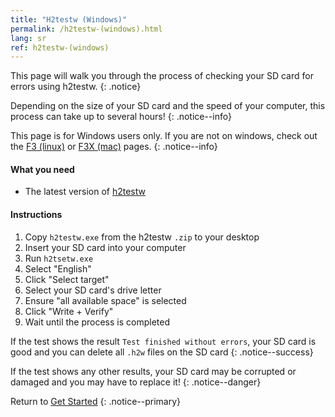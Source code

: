 ```yaml
---
title: "H2testw (Windows)"
permalink: /h2testw-(windows).html
lang: sr
ref: h2testw-(windows)
---
```


This page will walk you through the process of checking your SD card for errors using h2testw.
{: .notice}

Depending on the size of your SD card and the speed of your computer, this process can take up to several hours!
{: .notice--info}

This page is for Windows users only. If you are not on windows, check out the [F3 (linux)](f3-(linux)) or [F3X (mac)](f3x-(mac)) pages.
{: .notice--info}

#### What you need

* The latest version of [h2testw](http://www.heise.de/ct/Redaktion/bo/downloads/h2testw_1.4.zip)

#### Instructions

1. Copy `h2testw.exe` from the h2testw `.zip` to your desktop
2. Insert your SD card into your computer
3. Run `h2tsetw.exe`
4. Select "English"
5. Click "Select target"
6. Select your SD card's drive letter
7. Ensure "all available space" is selected
8. Click "Write + Verify"
9. Wait until the process is completed

If the test shows the result `Test finished without errors`, your SD card is good and you can delete all `.h2w` files on the SD card
{: .notice--success}

If the test shows any other results, your SD card may be corrupted or damaged and you may have to replace it!
{: .notice--danger}

Return to [Get Started](get-started)
{: .notice--primary}
